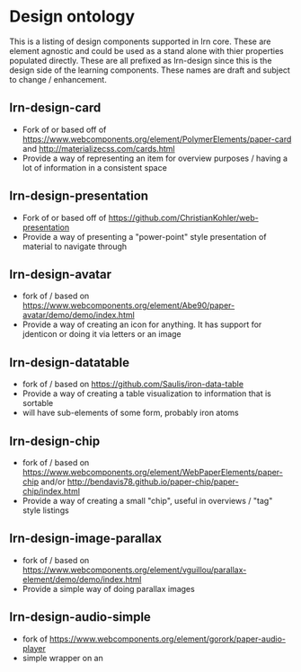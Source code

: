 # Design ontology
This is a listing of design components supported in lrn core. These are element agnostic and could be used as a stand alone with thier properties populated directly. These are all prefixed as lrn-design since this is the design side of the learning components. These names are draft and subject to change / enhancement.

## lrn-design-card
- Fork of or based off of https://www.webcomponents.org/element/PolymerElements/paper-card and http://materializecss.com/cards.html
- Provide a way of representing an item for overview purposes / having a lot of information in a consistent space

## lrn-design-presentation
- Fork of or based off of https://github.com/ChristianKohler/web-presentation
- Provide a way of presenting a "power-point" style presentation of material to navigate through

## lrn-design-avatar
- fork of / based on https://www.webcomponents.org/element/Abe90/paper-avatar/demo/demo/index.html
- Provide a way of creating an icon for anything. It has support for jdenticon or doing it via letters or an image

## lrn-design-datatable
- fork of / based on https://github.com/Saulis/iron-data-table
- Provide a way of creating a table visualization to information that is sortable
- will have sub-elements of some form, probably iron atoms

## lrn-design-chip
- fork of / based on https://www.webcomponents.org/element/WebPaperElements/paper-chip and/or http://bendavis78.github.io/paper-chip/paper-chip/index.html
- Provide a way of creating a small "chip", useful in overviews / "tag" style listings

## lrn-design-image-parallax
- fork of / based on https://www.webcomponents.org/element/vguillou/parallax-element/demo/demo/index.html
- Provide a simple way of doing parallax images

## lrn-design-audio-simple
- fork of https://www.webcomponents.org/element/gorork/paper-audio-player
- simple wrapper on an <audio> tag so that it doesn't take on what the browser dictates
